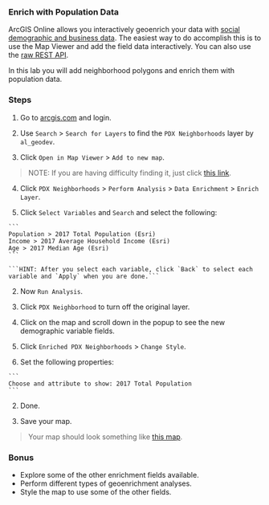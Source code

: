 ### Enrich with Population Data

ArcGIS Online allows you interactively geoenrich your data with [social demographic and business data](https://developers.arcgis.com/en/features/geo-enrichment/). The easiest way to do accomplish this is to use the Map Viewer and add the field data interactively. You can also use the [raw REST API](https://developers.arcgis.com/rest/geoenrichment/api-reference/geoenrichment-service-overview.htm).

In this lab you will add neighborhood polygons and enrich them with population data.

### Steps

1. Go to [arcgis.com](http://www.arcgis.com) and login.

2. Use `Search` > `Search for Layers` to find the `PDX Neighborhoods` layer by `al_geodev`.

3. Click `Open in Map Viewer` > `Add to new map`.

> NOTE: If you are having difficulty finding it, just click [this link](http://www.arcgis.com/home/item.html?id=cc1d37e67e934a93b489ca4d82b07d9c).

4. Click `PDX Neighborhoods` > `Perform Analysis` > `Data Enrichment` > `Enrich Layer`.

  1. Click `Select Variables` and `Search` and select the following:

    ```
    Population > 2017 Total Population (Esri)
    Income > 2017 Average Household Income (Esri)
    Age > 2017 Median Age (Esri)
    ```

    ```HINT: After you select each variable, click `Back` to select each variable and `Apply` when you are done.```

  2. Now `Run Analysis`.

5. Click `PDX Neighborhood` to turn off the original layer.

6. Click on the map and scroll down in the popup to see the new demographic variable fields.

7. Click `Enriched PDX Neighborhoods` > `Change Style`.

  1. Set the following properties:

    ```
    Choose and attribute to show: 2017 Total Population
    ```

  2. Done.

8. Save your map.

> Your map should look something like [this map](http://www.arcgis.com/home/webmap/viewer.html?webmap=93cd156deb3e49abb7e48bf1b202cc61).

### Bonus
* Explore some of the other enrichment fields available.
* Perform different types of geoenrichment analyses.
* Style the map to use some of the other fields.
